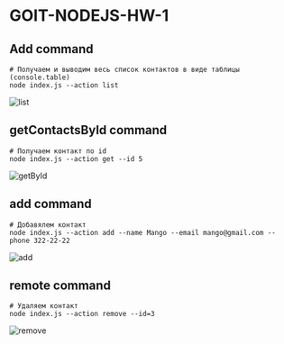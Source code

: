 # GOIT-NODEJS-HW-1

## Add command
```
# Получаем и выводим весь список контактов в виде таблицы (console.table)
node index.js --action list
```
<img src="https://i.ibb.co/qJB8crk/list.jpg" alt="list" border="0">

## getContactsById command

```
# Получаем контакт по id
node index.js --action get --id 5
```
<img src="https://i.ibb.co/jhwc7Gv/getById.jpg" alt="getById" border="0">

## add command

```
# Добавялем контакт
node index.js --action add --name Mango --email mango@gmail.com --phone 322-22-22
```
<img src="https://i.ibb.co/c3W6dnQ/add.jpg" alt="add" border="0">

## remote command
```
# Удаляем контакт
node index.js --action remove --id=3
```
<img src="https://i.ibb.co/MCcCxkY/remove.jpg" alt="remove" border="0">
